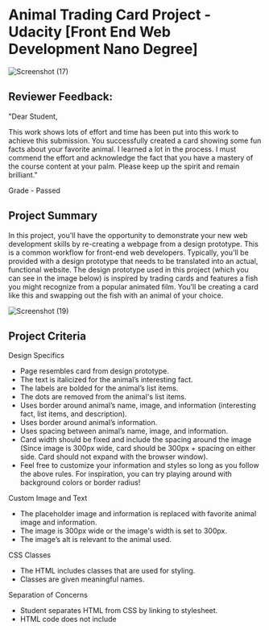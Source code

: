 # Animal Trading Card Project - Udacity [Front End Web Development Nano Degree]
![Screenshot (17)](https://github.com/Sharley2729/AnimalTradingCardProject/assets/133542216/09ba382f-50ec-4176-97d4-185a819de3be)

Reviewer Feedback:
-

"Dear Student,

This work shows lots of effort and time has been put into this work to achieve this submission. You successfully created a card showing some fun facts about your favorite animal. I learned a lot in the process. I must commend the effort and acknowledge the fact that you have a mastery of the course content at your palm. Please keep up the spirit and remain brilliant."

Grade - Passed


Project Summary
-

In this project, you'll have the opportunity to demonstrate your new web development skills by re-creating a webpage from a design prototype.
This is a common workflow for front-end web developers. Typically, you'll be provided with a design prototype that needs to be translated into an actual, functional website.
The design prototype used in this project (which you can see in the image below) is inspired by trading cards and features a fish you might recognize from a popular animated film. You’ll be creating a card like this and swapping out the fish with an animal of your choice.

![Screenshot (19)](https://github.com/Sharley2729/AnimalTradingCardProject/assets/133542216/5296d87b-cfd2-4c61-9aff-d652b0798a67)

Project Criteria
-

Design Specifics
- Page resembles card from design prototype.
- The text is italicized for the animal’s interesting fact.
- The labels are bolded for the animal’s list items.
- The dots are removed from the animal's list items.
- Uses border around animal’s name, image, and information (interesting fact, list items, and description).
- Uses border around animal’s information.
- Uses spacing between animal’s name, image, and information.
- Card width should be fixed and include the spacing around the image (Since image is 300px wide, card should be 300px + spacing on either side. Card should not expand with the browser window).
- Feel free to customize your information and styles so long as you follow the above rules. For inspiration, you can try playing around with background colors or border radius!

Custom Image and Text
- The placeholder image and information is replaced with favorite animal image and information.
- The image is 300px wide or the image's width is set to 300px.
- The image’s alt is relevant to the animal used.

CSS Classes
- The HTML includes classes that are used for styling.
- Classes are given meaningful names.

Separation of Concerns
- Student separates HTML from CSS by linking to stylesheet.
- HTML code does not include <style> elements or style attributes in the body.

Code Quality
- Code is ready for review, meaning new lines and indentation are used for easy readability.
